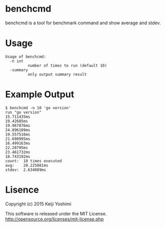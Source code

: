 benchcmd
===========

benchcmd is a tool for benchmark command and show average and stdev.

# Usage

```
Usage of benchcmd:
  -n int
          number of times to run (default 10)
  -summary
          only output summary result
```

# Example Output

```
$ benchcmd -n 10 'go version'
run "go version"
15.711435ms
19.42685ms
19.967876ms
24.896109ms
19.557516ms
21.698995ms
16.499163ms
22.28795ms
23.461732ms
18.743192ms
count:  10 times executed
avg:    20.225081ms
stdev:  2.634089ms
```

# Lisence

Copyright (c) 2015 Keiji Yoshimi

This software is released under the MIT License. http://opensource.org/licenses/mit-license.php
